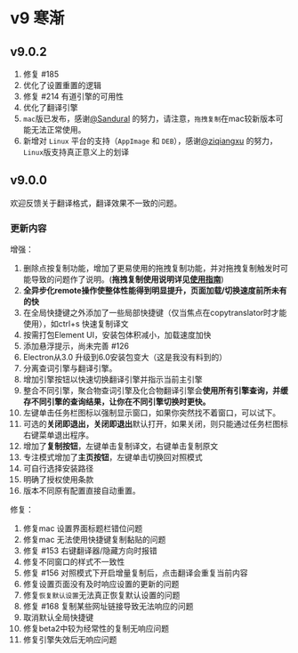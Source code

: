 # v9 寒渐
## v9.0.2
1. 修复 #185
2. 优化了设置重置的逻辑
3. 修复 #214 有道引擎的可用性
4. 优化了翻译引擎
5. `mac`版已发布，感谢[@Sandural](https://github.com/Sandural) 的努力，请注意，`拖拽复制`在mac较新版本可能无法正常使用。
6. 新增对 `Linux` 平台的支持（`AppImage` 和 `DEB`），感谢[@ziqiangxu](https://github.com/ziqiangxu) 的努力，`Linux`版支持真正意义上的划译


## v9.0.0
欢迎反馈关于翻译格式，翻译效果不一致的问题。

### 更新内容
增强：

1. 删除点按复制功能，增加了更易使用的拖拽复制功能，并对拖拽复制触发时可能导致的问题作了说明。(**拖拽复制使用说明详见[使用指南](/guide/9.0.0)**)
2. **全异步化remote操作使整体性能得到明显提升，页面加载/切换速度前所未有的快**
3. 在全局快捷键之外添加了一些局部快捷键（仅当焦点在copytranslator时才能使用），如ctrl+s 快速复制译文
4. 按需打包Element UI，安装包体积减小，加载速度加快
5. 添加悬浮提示，尚未完善 #126
6. Electron从3.0 升级到6.0安装包变大（这是我没有料到的）
7. 分离查词引擎与翻译引擎。
8. 增加引擎按钮以快速切换翻译引擎并指示当前主引擎
9. 整合不同引擎，聚合物查词引擎及化合物翻译引擎会**使用所有引擎查询，并缓存不同引擎的查询结果，让你在不同引擎切换时更快。**
10. 左键单击任务栏图标以强制显示窗口，如果你突然找不着窗口，可以试下。
11. 可选的**关闭即退出，关闭即退出**默认打开，如果关闭，则只能通过任务栏图标右键菜单退出程序。
12. 增加了**复制按钮**，左键单击复制译文，右键单击复制原文
13. 专注模式增加了**主页按钮**，左键单击切换回对照模式
14. 可自行选择安装路径
15. 明确了授权使用条款
16. 版本不同原有配置直接自动重置。

修复：

1. 修复mac 设置界面标题栏错位问题
2. 修复mac 无法使用快捷键复制黏贴的问题
3. 修复 #153 右键翻译器/隐藏方向时报错
4. 修复不同窗口的样式不一致性
5. 修复 #156 对照模式下开启增量复制后，点击翻译会重复当前内容 
6. 修复设置页面没有及时响应设置的更新的问题
7. 修复`恢复默认设置`无法真正恢复默认设置的问题
8. 修复 #168 复制某些网址链接导致无法响应的问题
9. 取消默认全局快捷键
10. 修复beta2中较为经常性的复制无响应问题
11. 修复引擎失效后无响应问题